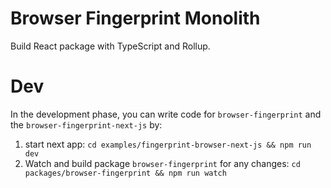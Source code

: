 # Browser Fingerprint Monolith

Build React package with TypeScript and Rollup.

# Dev

In the development phase, you can write code for `browser-fingerprint` and the `browser-fingerprint-next-js` by:

1. start next app: `cd examples/fingerprint-browser-next-js && npm run dev`
2. Watch and build package `browser-fingerprint` for any changes: `cd packages/browser-fingerprint && npm run watch`
